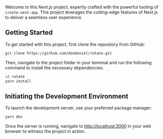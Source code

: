 Welcome to this Next.js project, expertly crafted with the powerful tooling of `create-next-app`. This project leverages the cutting-edge features of Next.js to deliver a seamless user experience.

## Getting Started

To get started with this project, first clone the repository from GitHub:

```bash
git clone https://github.com/dondxniel/rotate.git
```

Then, navigate to the project folder in your terminal and run the following command to install the necessary dependencies:

```bash
cd rotate
yarn install
```

## Initiating the Development Environment

To launch the development server, use your preferred package manager:

```bash
yarn dev
```

Once the server is running, navigate to [http://localhost:3000](http://localhost:3000) in your web browser to witness the project in action.